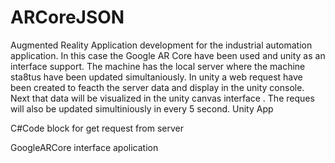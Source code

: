 # ARCoreJSON
Augmented Reality Application development for the industrial automation application. In this case the Google AR Core have been used and unity as an interface support. The machine has the local server where the machine sta8tus have been updated simultaniously. In unity a web request have been created to feacth the  server data and display in the unity console. Next that data will be visualized in the unity canvas interface . The reques will also be updated simultiniously in every 5 second.
Unity App

C#Code block for get request from server

GoogleARCore interface apolication

